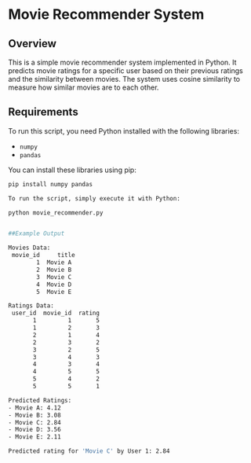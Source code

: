 # Movie Recommender System

## Overview

This is a simple movie recommender system implemented in Python. It predicts movie ratings for a specific user based on their previous ratings and the similarity between movies. The system uses cosine similarity to measure how similar movies are to each other.

## Requirements

To run this script, you need Python installed with the following libraries:

- `numpy`
- `pandas`

You can install these libraries using pip:

```bash
pip install numpy pandas

To run the script, simply execute it with Python:

python movie_recommender.py


##Example Output

Movies Data:
 movie_id     title
        1  Movie A
        2  Movie B
        3  Movie C
        4  Movie D
        5  Movie E

Ratings Data:
 user_id  movie_id  rating
       1         1       5
       1         2       3
       2         1       4
       2         3       2
       3         2       5
       3         4       3
       4         3       4
       4         5       5
       5         4       2
       5         5       1

Predicted Ratings:
- Movie A: 4.12
- Movie B: 3.08
- Movie C: 2.84
- Movie D: 3.56
- Movie E: 2.11

Predicted rating for 'Movie C' by User 1: 2.84

